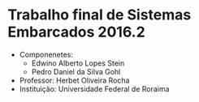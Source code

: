 # Trabalho final de Sistemas Embarcados 2016.2

- Componenetes:
    - Edwino Alberto Lopes Stein
    - Pedro Daniel da Silva Gohl
 - Professor: Herbet Oliveira Rocha
 - Instituição: Universidade Federal de Roraima

